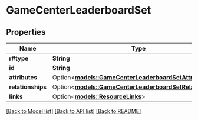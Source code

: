 # GameCenterLeaderboardSet

## Properties

Name | Type | Description | Notes
------------ | ------------- | ------------- | -------------
**r#type** | **String** |  | 
**id** | **String** |  | 
**attributes** | Option<[**models::GameCenterLeaderboardSetAttributes**](GameCenterLeaderboardSet_attributes.md)> |  | [optional]
**relationships** | Option<[**models::GameCenterLeaderboardSetRelationships**](GameCenterLeaderboardSet_relationships.md)> |  | [optional]
**links** | Option<[**models::ResourceLinks**](ResourceLinks.md)> |  | [optional]

[[Back to Model list]](../README.md#documentation-for-models) [[Back to API list]](../README.md#documentation-for-api-endpoints) [[Back to README]](../README.md)


